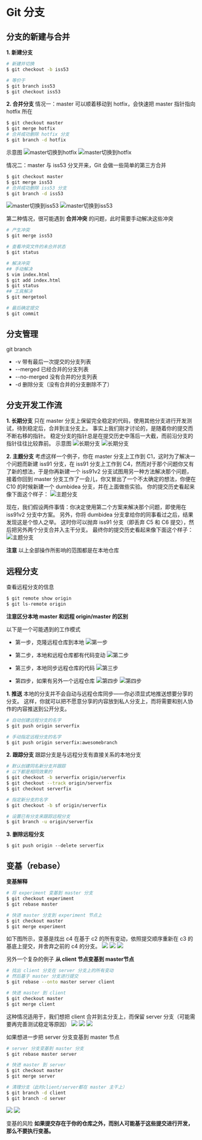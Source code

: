 # Git 分支
## 分支的新建与合并
**1. 新建分支**
```bash
# 新建并切换
$ git checkout -b iss53

# 等价于
$ git branch iss53
$ git checkout iss53
```

**2. 合并分支**
情况一：master 可以顺着移动到 hotfix，会快速把 master 指针指向 hotfix 所在
```bash
$ git checkout master
$ git merge hotfix
# 合并成功删除 hotfix 分支
$ git branch -d hotfix
```
示意图
![master切换到hotfix](https://git-scm.com/book/en/v2/images/basic-branching-4.png)
![master切换到hotfix](https://git-scm.com/book/en/v2/images/basic-branching-5.png)

情况二：master 与 iss53 分叉开来，Git 会做一些简单的第三方合并
```bash
$ git checkout master
$ git merge iss53
# 合并成功删除 iss53 分支
$ git branch -d iss53
```
![master切换到iss53](https://git-scm.com/book/en/v2/images/basic-merging-1.png)
![master切换到iss53](https://git-scm.com/book/en/v2/images/basic-merging-2.png)

第二种情况，很可能遇到 **合并冲突** 的问题，此时需要手动解决这些冲突
```bash
# 产生冲突
$ git merge iss53

# 查看冲突文件的未合并状态
$ git status

# 解决冲突
## 手动解决
$ vim index.html
$ git add index.html
$ git status
## 工具解决
$ git mergetool

# 最后确定提交
$ git commit
```

## 分支管理
git branch
+ -v 带有最后一次提交的分支列表
+ --merged 已经合并的分支列表
+ --no-merged 没有合并的分支列表
+ -d 删除分支（没有合并的分支删除不了）

## 分支开发工作流
**1. 长期分支**
只在 master 分支上保留完全稳定的代码，使用其他分支进行开发测试，待到稳定后，合并到主分支上。
事实上我们刚才讨论的，是随着你的提交而不断右移的指针。 稳定分支的指针总是在提交历史中落后一大截，而前沿分支的指针往往比较靠前。
示意图
![长期分支](https://git-scm.com/book/en/v2/images/lr-branches-1.png)
![长期分支](https://git-scm.com/book/en/v2/images/lr-branches-2.png)

**2. 主题分支**
考虑这样一个例子，你在 master 分支上工作到 C1，这时为了解决一个问题而新建 iss91 分支，在 iss91 分支上工作到 C4，然而对于那个问题你又有了新的想法，于是你再新建一个 iss91v2 分支试图用另一种方法解决那个问题，接着你回到 master 分支工作了一会儿，你又冒出了一个不太确定的想法，你便在 C10 的时候新建一个 dumbidea 分支，并在上面做些实验。 你的提交历史看起来像下面这个样子：
![主题分支](https://git-scm.com/book/en/v2/images/topic-branches-1.png)

现在，我们假设两件事情：你决定使用第二个方案来解决那个问题，即使用在 iss91v2 分支中方案。 另外，你将 dumbidea 分支拿给你的同事看过之后，结果发现这是个惊人之举。 这时你可以抛弃 iss91 分支（即丢弃 C5 和 C6 提交），然后把另外两个分支合并入主干分支。 最终你的提交历史看起来像下面这个样子：
![主题分支](https://git-scm.com/book/en/v2/images/topic-branches-2.png)

**注意**
以上全部操作所影响的范围都是在本地仓库

## 远程分支
查看远程分支的信息
```bash
$ git remote show origin
$ git ls-remote origin
```

**注意区分本地 master 和远程 origin/master 的区别**

以下是一个可能遇到的工作模式
+ 第一步，克隆远程仓库到本地
![第一步](https://git-scm.com/book/en/v2/images/remote-branches-1.png)

+ 第二步，本地和远程仓库都有代码变动
![第二步](https://git-scm.com/book/en/v2/images/remote-branches-2.png)

+ 第三步，本地同步远程仓库的代码
![第三步](https://git-scm.com/book/en/v2/images/remote-branches-3.png)

+ 第四步，如果有另外一个远程仓库
![第四步](https://git-scm.com/book/en/v2/images/remote-branches-4.png)
![第四步](https://git-scm.com/book/en/v2/images/remote-branches-5.png)

**1. 推送**
本地的分支并不会自动与远程仓库同步——你必须显式地推送想要分享的分支。 这样，你就可以把不愿意分享的内容放到私人分支上，而将需要和别人协作的内容推送到公开分支。
```bash
# 自动创建远程分支的名字
$ git push origin serverfix

# 手动指定远程分支的名字
$ git push origin serverfix:awesomebranch
```

**2. 跟踪分支**
跟踪分支是与远程分支有直接关系的本地分支
```bash
# 默认创建同名新分支并跟踪
# 以下都是相同效果的
$ git checkout -b serverfix origin/serverfix
$ git checkout --track origin/serverfix
$ git checkout serverfix

# 指定新分支的名字
$ git checkout -b sf origin/serverfix

# 设置已有分支来跟踪远程分支
$ git branch -u origin/serverfix
```

**3. 删除远程分支**
```
$ git push origin --delete serverfix
```

## 变基（rebase）
**变基解释**
```bash
# 将 experiment 变基到 master 分支
$ git checkout experiment
$ git rebase master

# 快进 master 分支到 experiment 节点上
$ git checkout master
$ git merge experiment
```

如下图所示，变基是找出 c4 在基于 c2 的所有变动，依照提交顺序重新在 c3 的基底上提交，并舍弃之前的 c4 的分支。
![](https://git-scm.com/book/en/v2/images/basic-rebase-1.png)
![](https://git-scm.com/book/en/v2/images/basic-rebase-3.png)
![](https://git-scm.com/book/en/v2/images/basic-rebase-4.png)

另外一个复杂的例子
**从 client 节点变基到 master节点**
```bash
# 找出 client 分支在 server 分支上的所有变动
# 然后基于 master 分支进行提交
$ git rebase --onto master server client

# 快进 master 到 client
$ git checkout master
$ git merge client
```
这种情况适用于，我们想把 client 合并到主分支上，而保留 server 分支（可能需要再完善测试稳定等原因）
![](https://git-scm.com/book/en/v2/images/interesting-rebase-1.png)
![](https://git-scm.com/book/en/v2/images/interesting-rebase-2.png)
![](https://git-scm.com/book/en/v2/images/interesting-rebase-3.png)

如果想进一步把 server 分支变基到 master 节点
```bash
# server 分支变基到 master 分支
$ git rebase master server

# 快进 master 到 server
$ git checkout master
$ git merge server

# 清理分支（此时client/server都在 master 主干上）
$ git branch -d client
$ git branch -d server
```
![](https://git-scm.com/book/en/v2/images/interesting-rebase-4.png)
![](https://git-scm.com/book/en/v2/images/interesting-rebase-5.png)


变基的风险
**如果提交存在于你的仓库之外，而别人可能基于这些提交进行开发，那么不要执行变基。**